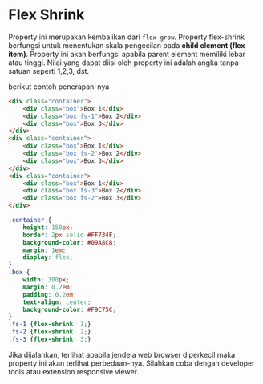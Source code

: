 # Flex Shrink

Property ini merupakan kembalikan dari `flex-grow`. Property flex-shrink berfungsi untuk menentukan skala pengecilan pada **child element (flex item)**.  Property ini akan berfungsi apabila parent element memiliki lebar atau tinggi. Nilai yang dapat diisi oleh property ini adalah angka tanpa satuan seperti 1,2,3, dst.

berikut contoh penerapan-nya

```html
<div class="container">
    <div class="box">Box 1</div>
    <div class="box fs-1">Box 2</div>
    <div class="box">Box 3</div>
</div>
<div class="container">
    <div class="box">Box 1</div>
    <div class="box fs-2">Box 2</div>
    <div class="box">Box 3</div>
</div>
<div class="container">
    <div class="box">Box 1</div>
    <div class="box fs-3">Box 2</div>
    <div class="box fs-2">Box 3</div>
</div>
```

```css
.container {
    height: 150px;
    border: 2px solid #FF734F;
    background-color: #09A8C8;
    margin: 1em;
    display: flex;
}
.box {
    width: 300px;
    margin: 0.2em;
    padding: 0.2em;
    text-align: center;
    background-color: #F9C75C;
}
.fs-1 {flex-shrink: 1;}
.fs-2 {flex-shrink: 2;}
.fs-3 {flex-shrink: 3;}
```

Jika dijalankan, terlihat apabila jendela web browser diperkecil maka property ini akan terlihat perbedaan-nya. Silahkan coba dengan developer tools atau extension responsive viewer.